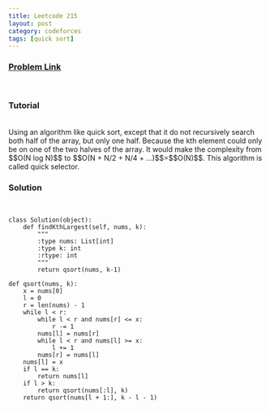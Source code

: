 ```yaml
---
title: Leetcode 215
layout: post
category: codeforces
tags: [quick sort]
---
```



### [Problem Link](https://leetcode.com/problems/kth-largest-element-in-an-array/)
<br/>

### Tutorial  
<br/>
Using an algorithm like quick sort, except that it do not recursively search both half of the array, but only one half.
Because the kth element could only be on one of the two halves of the array.
It would make the complexity from $$O(N log N)$$ to $$O(N + N/2 + N/4 + ...)$$=$$O(N)$$.
This algorithm is called quick selector.
<br/>


### Solution  
<br/>

	class Solution(object):
	    def findKthLargest(self, nums, k):
	        """
	        :type nums: List[int]
	        :type k: int
	        :rtype: int
	        """
	        return qsort(nums, k-1)
	        
	def qsort(nums, k):
	    x = nums[0]
	    l = 0
	    r = len(nums) - 1
	    while l < r:
	        while l < r and nums[r] <= x:
	            r -= 1
	        nums[l] = nums[r]
	        while l < r and nums[l] >= x:
	            l += 1
	        nums[r] = nums[l]
	    nums[l] = x
	    if l == k:
	        return nums[l]
	    if l > k:
	        return qsort(nums[:l], k)
	    return qsort(nums[l + 1:], k - l - 1)
	            

